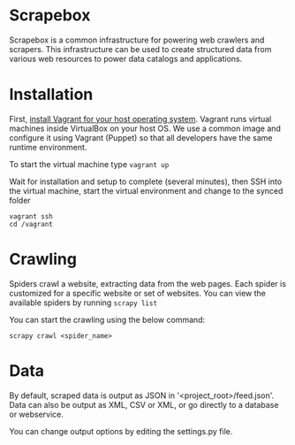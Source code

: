 Scrapebox
============================

Scrapebox is a common infrastructure for powering web crawlers and scrapers. This infrastructure can be used to create structured data
from various web resources to power data catalogs and applications.

Installation
===================
First, [install Vagrant for your host operating system](http://www.vagrantup.com/downloads.html). Vagrant runs virtual machines inside VirtualBox on your host OS. We use
a common image and configure it using Vagrant (Puppet) so that all developers have the same runtime environment.

To start the virtual machine type
```vagrant up```

Wait for installation and setup to complete (several minutes), then SSH into the virtual machine, start the virtual environment
and change to the synced folder
```
vagrant ssh
cd /vagrant
```

Crawling
===================
Spiders crawl a website, extracting data from the web pages. Each spider is customized for a specific website or set of websites.
You can view the available spiders by running
```scrapy list```

You can start the crawling using the below command:
```
scrapy crawl <spider_name>
```

Data
===================
By default, scraped data is output as JSON in '<project_root>/feed.json'. Data can also be output as XML, CSV or XML, or
go directly to a database or webservice.

You can change output options by editing the settings.py file.

